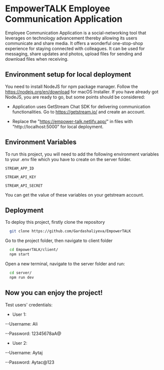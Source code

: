 
# EmpowerTALK Employee Communication Application

Employee Communication Application is a social-networking tool that leverages on technology advancement thereby allowing its users communicate and share media. It offers a wonderful one-stop-shop experience for staying connected with colleagues. It can be used for messaging, share updates and photos, upload files for sending and download files when receiving. 



## Environment setup for local deployment

You need to install NodeJS for npm package manager. Follow the https://nodejs.org/en/download for macOS Installer. If you have already got NodeJS, you are ready to go, but some points should be considered:

- Application uses GetStream Chat SDK for delivering communication functionalities. Go to https://getstream.io/ and create an account.


- Replace the "https://empower-talk.netlify.app/" in files with "http://localhost:5000" for local deployment.


## Environment Variables

To run this project, you will need to add the following environment variables to your .env file which you have to create on the server folder.

`STREAM_APP_ID`

`STREAM_API_KEY`

`STREAM_API_SECRET`

You can get the value of these variables on your getstream account.

## Deployment

To deploy this project, firstly clone the repository

```bash 
  git clone https://github.com/Gardashaliyeva/EmpowerTALK
```

Go to the project folder, then navigate to client folder

```bash
  cd EmpowerTALK/client/
  npm start
```

Open a new terminal, navigate to the server folder and run:

```bash
  cd server/
  npm run dev
```
## Now you can enjoy the project!

Test users' credentials:

- User 1:

--Username: Ali

--Password: 12345678aA@

- User 2:

--Username: Aytaj

--Password: Aytac@123
